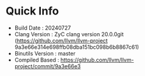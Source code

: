 # Quick Info
* Build Date : 20240727
* Clang Version : ZyC clang version 20.0.0git (https://github.com/llvm/llvm-project 9a3e66e314e698ffb08dba151bc098b6b8867c61)
* Binutils Version : master
* Compiled Based : https://github.com/llvm/llvm-project/commit/9a3e66e3


